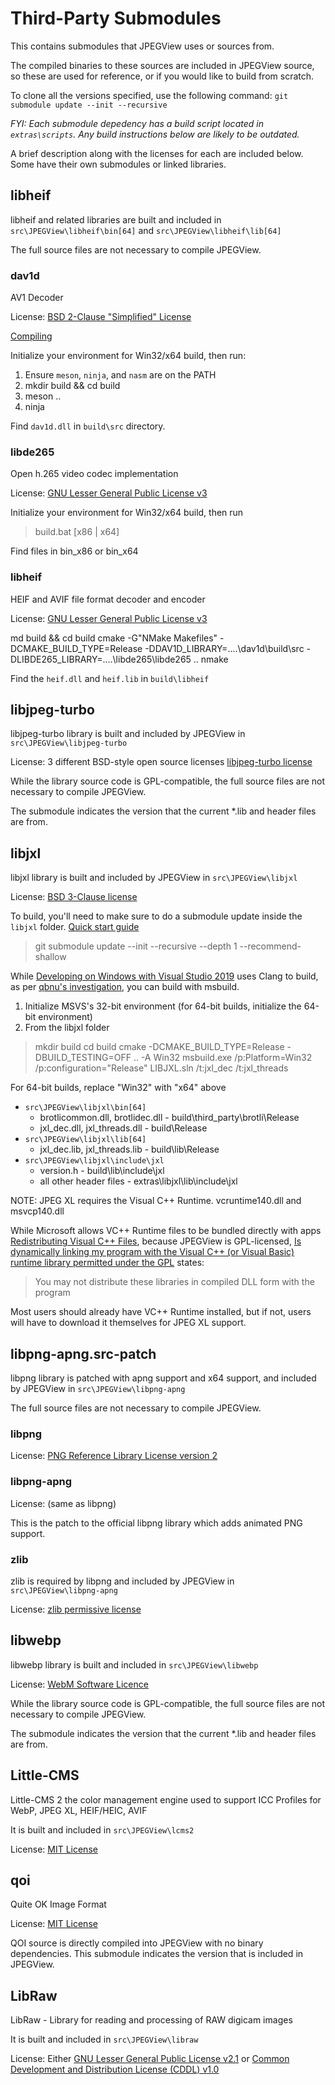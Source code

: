 # Third-Party Submodules

This contains submodules that JPEGView uses or sources from.

The compiled binaries to these sources are included in JPEGView source, so these are used for reference, or if you would like to build from scratch.

To clone all the versions specified, use the following command:
`git submodule update --init --recursive`

_FYI: Each submodule depedency has a build script located in `extras\scripts`.  Any build instructions below are likely to be outdated._

A brief description along with the licenses for each are included below.  Some have their own submodules or linked libraries.

## libheif

libheif and related libraries are built and included in `src\JPEGView\libheif\bin[64]` and `src\JPEGView\libheif\lib[64]`

The full source files are not necessary to compile JPEGView.

### dav1d

AV1 Decoder

License: [BSD 2-Clause "Simplified" License](https://code.videolan.org/videolan/dav1d/-/blob/master/COPYING)

[Compiling](https://code.videolan.org/videolan/dav1d#compile)

Initialize your environment for Win32/x64 build, then run:

1. Ensure `meson`, `ninja`, and `nasm` are on the PATH
2. mkdir build && cd build
3. meson ..
4. ninja

Find `dav1d.dll` in `build\src` directory.

### libde265

Open h.265 video codec implementation

License: [GNU Lesser General Public License v3](https://github.com/strukturag/libde265/blob/master/COPYING)

Initialize your environment for Win32/x64 build, then run

> build.bat [x86 | x64]

Find files in bin_x86 or bin_x64

### libheif

HEIF and AVIF file format decoder and encoder

License: [GNU Lesser General Public License v3](https://github.com/strukturag/libheif/blob/master/COPYING)

 md build && cd build
 cmake -G"NMake Makefiles" -DCMAKE_BUILD_TYPE=Release -DDAV1D_LIBRARY=..\..\dav1d\build\src -DLIBDE265_LIBRARY=..\..\libde265\libde265 ..
 nmake

Find the `heif.dll` and `heif.lib` in `build\libheif`

## libjpeg-turbo

libjpeg-turbo library is built and included by JPEGView in `src\JPEGView\libjpeg-turbo`

License: 3 different BSD-style open source licenses [libjpeg-turbo license](https://github.com/libjpeg-turbo/libjpeg-turbo/blob/main/LICENSE.md)

While the library source code is GPL-compatible, the full source files are not necessary to compile JPEGView.

The submodule indicates the version that the current *.lib and header files are from.

## libjxl

libjxl library is built and included by JPEGView in `src\JPEGView\libjxl`

License: [BSD 3-Clause license](https://github.com/libjxl/libjxl/blob/main/LICENSE)

To build, you'll need to make sure to do a submodule update inside the `libjxl` folder.  [Quick start guide](https://github.com/libjxl/libjxl/blob/main/README.md)

> git submodule update --init --recursive --depth 1 --recommend-shallow

While [Developing on Windows with Visual Studio 2019](https://github.com/libjxl/libjxl/blob/main/doc/developing_in_windows_vcpkg.md) uses Clang to build,
as per [qbnu's investigation](https://github.com/sylikc/jpegview/pull/99#issuecomment-1374165087), you can build with msbuild.

1. Initialize MSVS's 32-bit environment (for 64-bit builds, initialize the 64-bit environment)
2. From the libjxl folder

> mkdir build
> cd build
> cmake -DCMAKE_BUILD_TYPE=Release -DBUILD_TESTING=OFF .. -A Win32
> msbuild.exe /p:Platform=Win32 /p:configuration="Release" LIBJXL.sln /t:jxl_dec /t:jxl_threads

For 64-bit builds, replace "Win32" with "x64" above

* `src\JPEGView\libjxl\bin[64]`
  * brotlicommon.dll, brotlidec.dll - build\third_party\brotli\Release
  * jxl_dec.dll, jxl_threads.dll - build\Release
* `src\JPEGView\libjxl\lib[64]`
  * jxl_dec.lib, jxl_threads.lib - build\lib\Release
* `src\JPEGView\libjxl\include\jxl`
  * version.h - build\lib\include\jxl
  * all other header files - extras\libjxl\lib\include\jxl

NOTE: JPEG XL requires the Visual C++ Runtime.  vcruntime140.dll and msvcp140.dll

While Microsoft allows VC++ Runtime files to be bundled directly with apps [Redistributing Visual C++ Files](https://learn.microsoft.com/en-us/cpp/windows/redistributing-visual-cpp-files?view=msvc-170#install-individual-redistributable-files),
because JPEGView is GPL-licensed, [Is dynamically linking my program with the Visual C++ (or Visual Basic) runtime library permitted under the GPL](https://www.gnu.org/licenses/gpl-faq.html#WindowsRuntimeAndGPL) states:
> You may not distribute these libraries in compiled DLL form with the program

Most users should already have VC++ Runtime installed, but if not, users will have to download it themselves for JPEG XL support.

## libpng-apng.src-patch

libpng library is patched with apng support and x64 support, and included by JPEGView in `src\JPEGView\libpng-apng`

The full source files are not necessary to compile JPEGView.

### libpng

License: [PNG Reference Library License version 2](http://www.libpng.org/pub/png/src/libpng-LICENSE.txt)

### libpng-apng

License: (same as libpng)

This is the patch to the official libpng library which adds animated PNG support.

### zlib

zlib is required by libpng and included by JPEGView in `src\JPEGView\libpng-apng`

License: [zlib permissive license](https://www.zlib.net/zlib_license.html)

## libwebp

libwebp library is built and included in `src\JPEGView\libwebp`

License: [WebM Software Licence](https://www.webmproject.org/license/software/)

While the library source code is GPL-compatible, the full source files are not necessary to compile JPEGView.

The submodule indicates the version that the current *.lib and header files are from.

## Little-CMS

Little-CMS 2 the color management engine used to support ICC Profiles for WebP, JPEG XL, HEIF/HEIC, AVIF

It is built and included in `src\JPEGView\lcms2`

License: [MIT License](https://github.com/mm2/Little-CMS/blob/master/COPYING)

## qoi

Quite OK Image Format

License: [MIT License](https://github.com/phoboslab/qoi/blob/master/LICENSE)

QOI source is directly compiled into JPEGView with no binary dependencies.  This submodule indicates the version that is included in JPEGView.

## LibRaw

LibRaw - Library for reading and processing of RAW digicam images

It is built and included in `src\JPEGView\libraw`

License: Either [GNU Lesser General Public License v2.1](https://github.com/LibRaw/LibRaw/blob/master/LICENSE.LGPL) or [Common Development and Distribution License (CDDL) v1.0](https://github.com/LibRaw/LibRaw/blob/master/LICENSE.CDDL)
